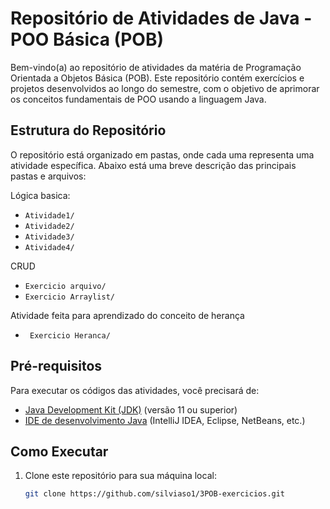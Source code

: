 # Repositório de Atividades de Java - POO Básica (POB)

Bem-vindo(a) ao repositório de atividades da matéria de Programação Orientada a Objetos Básica (POB). Este repositório contém exercícios e projetos desenvolvidos ao longo do semestre, com o objetivo de aprimorar os conceitos fundamentais de POO usando a linguagem Java.

## Estrutura do Repositório

O repositório está organizado em pastas, onde cada uma representa uma atividade específica. Abaixo está uma breve descrição das principais pastas e arquivos:


Lógica basica:

- `Atividade1/`
- `Atividade2/`
- `Atividade3/`
- `Atividade4/`

CRUD
- `Exercicio arquivo/`
- `Exercicio Arraylist/`

Atividade feita para aprendizado do conceito de herança
- ` Exercicio Heranca/`


## Pré-requisitos

Para executar os códigos das atividades, você precisará de:

- [Java Development Kit (JDK)](https://www.oracle.com/java/technologies/javase-jdk11-downloads.html) (versão 11 ou superior)
- [IDE de desenvolvimento Java](https://www.jetbrains.com/idea/download/) (IntelliJ IDEA, Eclipse, NetBeans, etc.)

## Como Executar

1. Clone este repositório para sua máquina local:
   ```bash
   git clone https://github.com/silviaso1/3POB-exercicios.git
